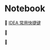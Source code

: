 # Notebook

:100: [IDEA 常用快捷键](https://github.com/aikaiqiang/aikq-notebook/issues/1)

:100:

:rocket:
